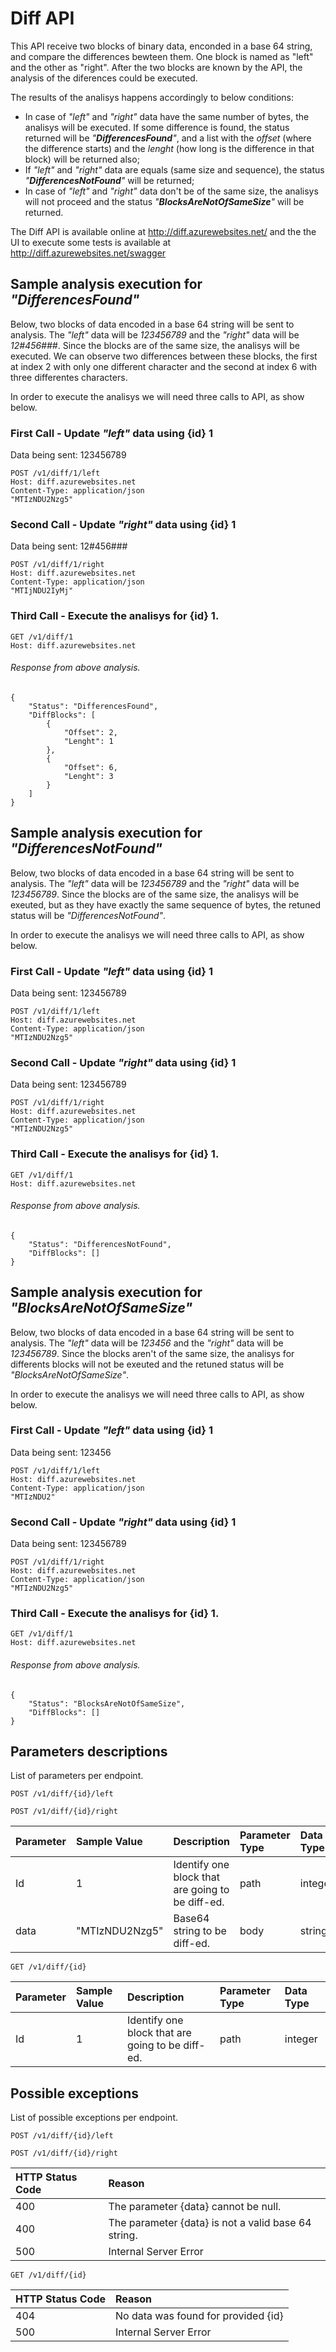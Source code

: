 # Diff API

This API  receive two blocks of binary data, enconded in a base 64 string, and compare the differences bewteen them. One block is named as "left" and the other as "right". After the two blocks are known by the API, the analysis of the diferences could be executed.

The results of the analisys happens accordingly to below conditions:
- In case of *"left"* and *"right"* data have the same number of bytes, the analisys will be executed. If some difference is found, the status returned will be *"**DifferencesFound**"*, and a list with the *offset* (where the difference starts) and the *lenght* (how long is the difference in that block) will be returned also;
- If *"left"* and *"right"* data are equals (same size and sequence), the status *"**DifferencesNotFound**"* will be returned;
- In case of *"left"* and *"right"* data don't be of the same size, the analisys will not proceed and the status *"**BlocksAreNotOfSameSize**"* will be returned.

The Diff API is available online at http://diff.azurewebsites.net/ and the the UI to execute some tests is available at http://diff.azurewebsites.net/swagger

## Sample analysis execution for *"DifferencesFound"*

Below, two blocks of data encoded in a base 64 string will be sent to analysis.
The *"left"*  data will be *123456789* and the *"right"* data will be *12#456###*.
Since the blocks are of the same size, the analisys will be executed. We can observe two differences between these blocks, the first at index 2 with only one different character and the second at index 6 with three differentes characters.

In order to execute the analisys we will need three calls to API, as show below.

### First Call - Update *"left"*  data using {id} 1
Data being sent: 123456789

    POST /v1/diff/1/left
    Host: diff.azurewebsites.net
    Content-Type: application/json
    "MTIzNDU2Nzg5"

### Second Call - Update *"right"*  data using {id} 1
Data being sent: 12#456###

    POST /v1/diff/1/right
    Host: diff.azurewebsites.net
    Content-Type: application/json
    "MTIjNDU2IyMj"

### Third Call - Execute the analisys for {id} 1.

    GET /v1/diff/1
    Host: diff.azurewebsites.net

###### Response from above analysis.

    {
        "Status": "DifferencesFound",
        "DiffBlocks": [
            {
                "Offset": 2,
                "Lenght": 1
            },
            {
                "Offset": 6,
                "Lenght": 3
            }
        ]
    }

## Sample analysis execution for *"DifferencesNotFound"*

Below, two blocks of data encoded in a base 64 string will be sent to analysis.
The *"left"*  data will be *123456789* and the *"right"* data will be *123456789*.
Since the blocks are of the same size, the analisys will be exeuted, but as they have exactly the same sequence of bytes, the retuned status will be *"DifferencesNotFound"*.

In order to execute the analisys we will need three calls to API, as show below.

### First Call - Update *"left"*  data using {id} 1
Data being sent: 123456789

    POST /v1/diff/1/left
    Host: diff.azurewebsites.net
    Content-Type: application/json
    "MTIzNDU2Nzg5"

### Second Call - Update *"right"*  data using {id} 1
Data being sent: 123456789

    POST /v1/diff/1/right
    Host: diff.azurewebsites.net
    Content-Type: application/json
    "MTIzNDU2Nzg5"

### Third Call - Execute the analisys for {id} 1.

    GET /v1/diff/1
    Host: diff.azurewebsites.net

###### Response from above analysis.

    {
        "Status": "DifferencesNotFound",
        "DiffBlocks": []
    }

## Sample analysis execution for *"BlocksAreNotOfSameSize"*

Below, two blocks of data encoded in a base 64 string will be sent to analysis.
The *"left"*  data will be *123456* and the *"right"* data will be *123456789*.
Since the blocks aren't of the same size, the analisys for differents blocks will not be exeuted and the retuned status will be *"BlocksAreNotOfSameSize"*.

In order to execute the analisys we will need three calls to API, as show below.

### First Call - Update *"left"*  data using {id} 1
Data being sent: 123456

    POST /v1/diff/1/left
    Host: diff.azurewebsites.net
    Content-Type: application/json
    "MTIzNDU2"

### Second Call - Update *"right"*  data using {id} 1
Data being sent: 123456789

    POST /v1/diff/1/right
    Host: diff.azurewebsites.net
    Content-Type: application/json
    "MTIzNDU2Nzg5"

### Third Call - Execute the analisys for {id} 1.

    GET /v1/diff/1
    Host: diff.azurewebsites.net

###### Response from above analysis.

    {
        "Status": "BlocksAreNotOfSameSize",
        "DiffBlocks": []
    }

## Parameters descriptions

List of parameters per endpoint.

`POST /v1/diff/{id}/left `

`POST /v1/diff/{id}/right`

| Parameter  | Sample Value | Description | Parameter Type | Data Type |
| :------------ | :------------ | :------------ | :------------ | :------------ |
| Id | 1 | Identify one block that are going to be diff-ed. | path | integer |
| data | "MTIzNDU2Nzg5" | Base64 string to be diff-ed. | body | string |

`GET /v1/diff/{id}`

| Parameter  | Sample Value | Description | Parameter Type | Data Type |
| :------------ | :------------ | :------------ | :------------ | :------------ |
| Id | 1 | Identify one block that are going to be diff-ed. | path | integer |

## Possible exceptions

List of possible exceptions per endpoint.

`POST /v1/diff/{id}/left `

`POST /v1/diff/{id}/right`

| HTTP Status Code  |  Reason |
| :------------ | :------------ |
|400| The parameter {data} cannot be null. |
|400| The parameter {data} is not a valid base 64 string. |
|500| Internal Server Error   |

`GET /v1/diff/{id}`

| HTTP Status Code  |  Reason |
| :------------ | :------------ |
|404| No data was found for provided {id}   |
|500| Internal Server Error   |
